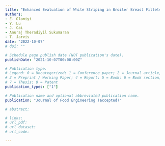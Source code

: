 ```yaml
---
title: "Enhanced Evaluation of White Striping in Broiler Breast Fillets by Innovative Imaging Under Sinusoidal Illumination"
authors: 
- E. Olaniyi
- Y. Lu
- J. Cai
- Anuraj Theradiyil Sukumaran
- T. Jarvis
date: "2022-10-07"
# doi: ""

# Schedule page publish date (NOT publication's date).
publishDate: "2021-10-07T00:00:00Z"

# Publication type.
# Legend: 0 = Uncategorized; 1 = Conference paper; 2 = Journal article;
# 3 = Preprint / Working Paper; 4 = Report; 5 = Book; 6 = Book section;
# 7 = Thesis; 8 = Patent
publication_types: ["1"]

# Publication name and optional abbreviated publication name.
publication: "Journal of Food Engineering (accepted)"

# abstract: 

# links:
# url_pdf: 
# url_dataset: 
# url_code: 

---
```


